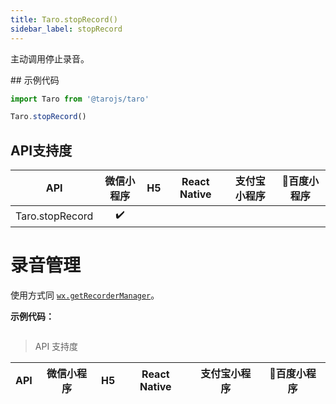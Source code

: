 ```yaml
---
title: Taro.stopRecord()
sidebar_label: stopRecord
---
```



​主动调用停止录音。

​## 示例代码

```jsx
import Taro from '@tarojs/taro'

Taro.stopRecord()
```



## API支持度


| API | 微信小程序 | H5 | React Native | 支付宝小程序 | 百度小程序 |
| :-: | :-: | :-: | :-: | :-: | :-: |
| Taro.stopRecord | ✔️ |  |  |  |  |

# 录音管理


使用方式同 [`wx.getRecorderManager`](https://developers.weixin.qq.com/miniprogram/dev/api/wx.getRecorderManager.html)。

**示例代码：**

```jsx

```

> API 支持度

| API | 微信小程序 | H5 | React Native | 支付宝小程序 | 百度小程序 |
| :-: | :-: | :-: | :-: | :-: | :-: |

